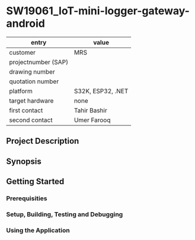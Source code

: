 # SW19061_IoT-mini-logger-gateway-android

| entry            | value                  |
| ---------------- | ---------------------- |
| customer |MRS|
| projectnumber (SAP) ||
| drawing number ||
| quotation number ||
| platform |S32K, ESP32, .NET|
| target hardware |none|
| first contact |Tahir Bashir|
| second contact |Umer Farooq|


## Project Description 

## Synopsis

## Getting Started

### Prerequisities

### Setup, Building, Testing and Debugging

### Using the Application
